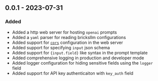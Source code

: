 ## 0.0.1 - 2023-07-31
### Added
- Added a http web server for hosting `openai` prompts
- Added a `yaml` parser for reading bricksllm configurations
- Added support for [`cors`](https://developer.mozilla.org/en-US/docs/Web/HTTP/CORS) configuration in the web server
- Added support for specifying `input` json schema
- Added support for `{input.field}` like syntax in the prompt template
- Added comprehensive logging in production and developer mode
- Added logger configuration for hiding sensitive fields using the `logger` field
- Added support for API key authenticaiton with `key_auth` field
